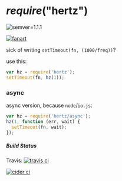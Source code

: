 # *require*("**hertz**")

![semver=1.1.1](https://img.shields.io/badge/semver-1.1.1-blue.svg)

[![fanart](http://upload.wikimedia.org/wikipedia/commons/e/ea/Wave_frequency.gif)](https://en.wikipedia.org/wiki/Hertz)

sick of writing `setTimeout(fn, (1000/freq))`?

use this:

```js
var hz = require('hertz');
setTimeout(fn, hz(1));
```
### async

async version, because `node`/`io.js`:

```js
var hz = require('hertz/async');
hz(1, function (err, wait) {
  setTimeout(fn, wait);
});
```

##### Build Status

Travis: [![travis ci](https://travis-ci.org/eins78/node-hertz.svg)](https://travis-ci.org/eins78/node-hertz)

[![cider ci](http://cider.zrh.kiste.li/cider-ci/ui/public/node-hertz/master/test/summary.svg?respond_width_200)](http://cider.zrh.kiste.li/cider-ci/ui/public/node-hertz/master/test/summary.html)
